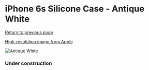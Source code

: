# iPhone 6s Silicone Case - Antique White

[Return to previous page](/iphone_6)

[High-resolution image from Apple](https://store.storeimages.cdn-apple.com/8756/as-images.apple.com/is/MLCX2?wid=4500&hei=4500&fmt=png)

<div style="width: 384px"><img src="/everypreview/MLCX2.png" alt="Antique White"></div>

### Under construction
